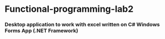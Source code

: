 # Functional-programming-lab2

### Desktop application to work with excel written on C# Windows Forms App (.NET Framework)

